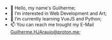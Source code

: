 - 👋 Hello, my name's Guilherme;
- 👀 I’m interested in Web Development and Art;
- 🌱 I’m currently learning VueJS and Python;
- 📫 You can reach me trought my E-Mail Guilherme.HJAraujo@proton.me;

<!---
Guilherme-HJA/Guilherme-HJA is a ✨ special ✨ repository because its `README.md` (this file) appears on your GitHub profile.
You can click the Preview link to take a look at your changes.
--->
